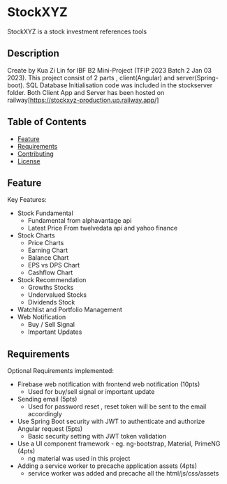 # StockXYZ

StockXYZ is a stock investment references tools

## Description

Create by Kua Zi Lin for IBF B2 Mini-Project (TFIP 2023 Batch 2 Jan 03 2023). This project consist of 2 parts , client(Angular) and server(Spring-boot). SQL Database Initialisation code was included in the stockserver folder. Both Client App and Server has been hosted on railway[https://stockxyz-production.up.railway.app/]


## Table of Contents

- [Feature](#feature)
- [Requirements](#requirements)
- [Contributing](#contributing)
- [License](#license)

## Feature

Key Features:
- Stock Fundamental
  - Fundamental from alphavantage api
  - Latest Price From twelvedata api and yahoo finance
- Stock Charts 
  - Price Charts
  - Earning Chart
  - Balance Chart 
  - EPS vs DPS Chart
  - Cashflow Chart
- Stock Recommendation
  - Growths Stocks
  - Undervalued Stocks
  - Dividends Stock
- Watchlist and Portfolio Management
- Web Notification
  - Buy / Sell Signal
  - Important Updates


## Requirements

Optional Requirements implemented:
- Firebase web notification with frontend web notification (10pts)
  - Used for buy/sell signal or important update
- Sending email (5pts)
  - Used for password reset , reset token will be sent to the email accordingly
- Use Spring Boot security with JWT to authenticate and authorize Angular request (5pts)
  - Basic security setting with JWT token validation
- Use a UI component framework - eg. ng-bootstrap, Material, PrimeNG (4pts)
  - ng material was used in this project
- Adding a service worker to precache application assets (4pts)
  - service worker was added and precache all the html/js/css/assets

